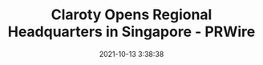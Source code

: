 ---
"title": "Claroty Opens Regional Headquarters in Singapore - PRWire"
"date": "2021-10-13 3:38:38"
"feed_name": "GOOGLENEWSINDUSTRIAL"
"feed_website": "https://news.google.com/search?q=industrial%2Bincident&hl=en-US&gl=US&ceid=US:en"
"feed_rss": "https://news.google.com/rss/search?q=industrial%2Bincident&hl=en-US&gl=US&ceid=US:en"
"link": "https://prwire.com.au/pr/99504/claroty-opens-regional-headquarters-in-singapore"
"source": "{'href': 'https://prwire.com.au', 'title': 'PRWire'}"
"file": "_posts/2021-1-1-f558d25a9b0bdf32fd8df5ae137d31533e84a694.md"
"accident": "0"
"drilling": "0"
"dead": "0"
"injured": "0"
"arrested": "0"
"place": "unknown place"
"where": "unknown site"
"causes": "unknown"
"place_uri": "unknown place"
---